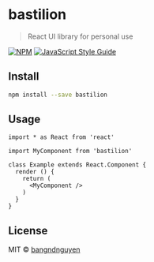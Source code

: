 # bastilion

> React UI library for personal use

[![NPM](https://img.shields.io/npm/v/bastilion.svg)](https://www.npmjs.com/package/bastilion) [![JavaScript Style Guide](https://img.shields.io/badge/code_style-standard-brightgreen.svg)](https://standardjs.com)

## Install

```bash
npm install --save bastilion
```

## Usage

```tsx
import * as React from 'react'

import MyComponent from 'bastilion'

class Example extends React.Component {
  render () {
    return (
      <MyComponent />
    )
  }
}
```

## License

MIT © [bangndnguyen](https://github.com/bangndnguyen)
